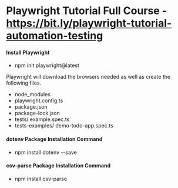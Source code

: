 # Playwright Tutorial Full Course - https://bit.ly/playwright-tutorial-automation-testing


#### Install Playwright
- npm init playwright@latest

Playwright will download the browsers needed as well as create the following files.

- node_modules
- playwright.config.ts
- package.json
- package-lock.json
- tests/
    example.spec.ts
- tests-examples/
    demo-todo-app.spec.ts

  
#### dotenv Package Installation Command
- npm install dotenv --save

#### csv-parse Package Installation Command
- npm install csv-parse
